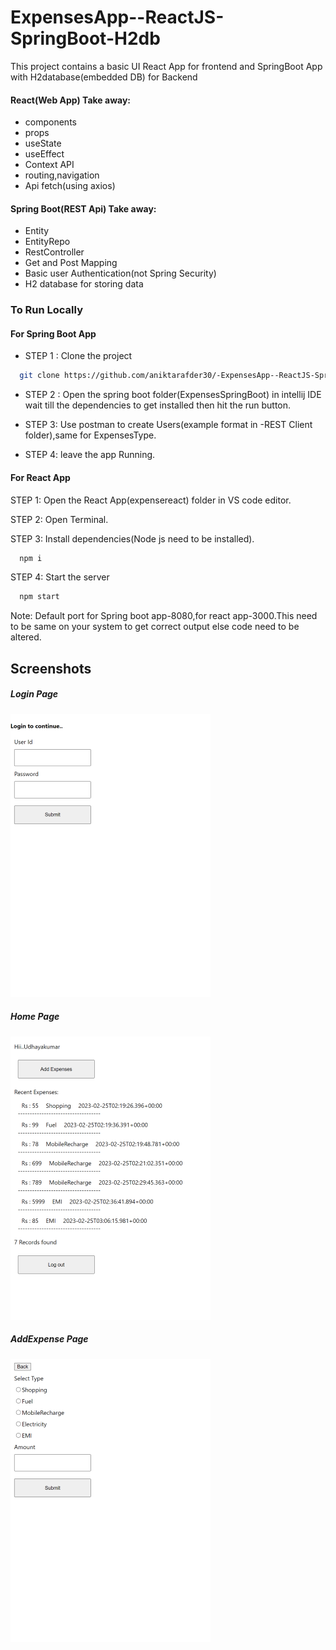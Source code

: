 # ExpensesApp--ReactJS-SpringBoot-H2db
 This project contains a basic UI React App for frontend and SpringBoot App with H2database(embedded DB) for Backend

 
#### React(Web App) Take away:

- components
- props
- useState
- useEffect
- Context API
- routing,navigation
- Api fetch(using axios)

#### Spring Boot(REST Api) Take away:

- Entity
- EntityRepo
- RestController
- Get and Post Mapping
- Basic user Authentication(not Spring Security)
- H2 database for storing data


### To Run Locally

#### For Spring Boot App

- STEP 1 : Clone the project

```bash
  git clone https://github.com/aniktarafder30/-ExpensesApp--ReactJS-SpringBoot-H2db.git
```
- STEP 2 : Open the spring boot folder(ExpensesSpringBoot) in intellij IDE wait till the dependencies to get installed then hit the run button.

- STEP 3: Use postman to create Users(example format in -REST Client folder),same for ExpensesType.

- STEP 4: leave the app Running.

#### For React App

STEP 1: Open the React App(expensereact) folder in VS code editor.

STEP 2: Open Terminal.

STEP 3: Install dependencies(Node js need to be installed).

```bash
  npm i
```

STEP 4: Start the server

```bash
  npm start
```

Note: Default port for Spring boot app-8080,for react app-3000.This need to be same on your system to get correct output else code need to be altered.


## Screenshots

##### Login Page
![App Screenshot](./Screenshots/localhost_3000_Homepage%20(2)%20(Phone).png)
##### Home Page 
![App Screenshot](./Screenshots/localhost_3000_Homepage%20(Phone).png)
##### AddExpense Page 
![App Screenshot](./Screenshots/localhost_3000_Homepage%20(1)%20(Phone)%20(1).png)




